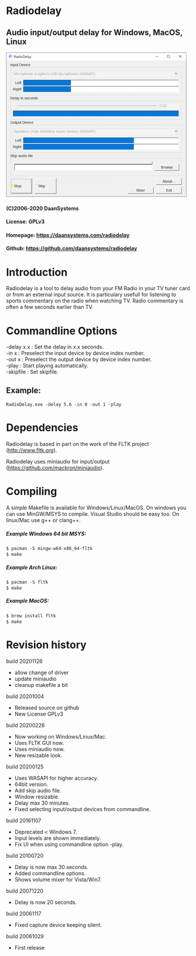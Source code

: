 # Radiodelay
## Audio input/output delay for Windows, MacOS, Linux

![Screenshot](radiodelay.gif)

#### (C)2006-2020 DaanSystems		
#### License: GPLv3
#### Homepage: https://daansystems.com/radiodelay
#### Github: https://github.com/daansystems/radiodelay

# Introduction
Radiodelay is a tool to delay audio from your
FM Radio in your TV tuner card or from an external input source.
It is particulary usefull for listening to sports commentary
on the radio when watching TV. Radio commentary is often a few
seconds earlier than TV.

# Commandline Options
-delay x.x : Set the delay in x.x seconds.  
-in x : Preselect the input device by device index number.  
-out x : Preselect the output device by device index number.  
-play : Start playing automatically.  
-skipfile : Set skipfile.

## Example:
```
RadioDelay.exe -delay 5.6 -in 0 -out 1 -play
```

# Dependencies
Radiodelay is based in part on the work of the 
FLTK project (http://www.fltk.org).

Radiodelay uses miniaudio for input/output (https://github.com/mackron/miniaudio).

# Compiling

A simple Makefile is available for Windows/Linux/MacOS. On windows you can use MinGW/MSYS to compile. Visual Studio should be easy too.
On linux/Mac use g++ or clang++.

##### Example Windows 64 bit MSYS:
```
$ pacman -S mingw-w64-x86_64-fltk  
$ make
```
##### Example Arch Linux:
```
$ pacman -S fltk  
$ make
```
##### Example MacOS:
```
$ brew install fltk  
$ make
```
# Revision history
build 20201126

+ allow change of driver
+ update miniaudio
+ cleanup makefile a bit

build 20201004

+ Released source on github
+ New License GPLv3

build 20200226

+ Now working on Windows/Linux/Mac.
+ Uses FLTK GUI now.
+ Uses miniaudio now.
+ New resizable look.

build 20200125

+ Uses WASAPI for higher accuracy.
+ 64bit version.
+ Add skip audio file.
+ Window resizable.
+ Delay max 30 minutes.
+ Fixed selecting input/output devices from commandline.

build 20161107

+ Deprecated < Windows 7.
+ Input levels are shown immediately.
+ Fix UI when using commandline option -play.

build 20100720

+ Delay is now max 30 seconds.
+ Added commandline options.
+ Shows volume mixer for Vista/Win7.

build 20071220

+ Delay is now 20 seconds.

build 20061117

+ Fixed capture device keeping silent.

build 20061029

+ First release